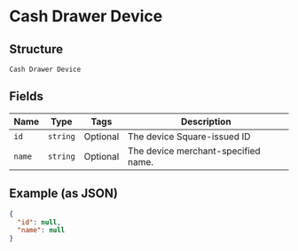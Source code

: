 
# Cash Drawer Device

## Structure

`Cash Drawer Device`

## Fields

| Name | Type | Tags | Description |
|  --- | --- | --- | --- |
| `id` | `string` | Optional | The device Square-issued ID |
| `name` | `string` | Optional | The device merchant-specified name. |

## Example (as JSON)

```json
{
  "id": null,
  "name": null
}
```

